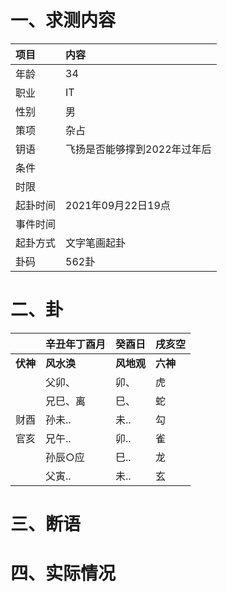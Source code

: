 # 一、求测内容
|项目|内容|
|:-|:-|
|年龄|34|
|职业|IT|
|性别|男|
|策项|杂占|
|钥语|飞扬是否能够撑到2022年过年后|
|条件||
|时限||
|起卦时间|2021年09月22日19点|
|事件时间||
|起卦方式|文字笔画起卦|
|卦码|562卦|

# 二、卦
||辛丑年丁酉月|癸酉日|戌亥空|
|:-|:-|:-|:-|
|**伏神**|**风水涣**|**风地观**|**六神**|
||父卯、|卯、|虎|
||兄巳、离|巳、|蛇|
|财酉|孙未..|未..|勾|
|官亥|兄午..|卯..|雀|
||孙辰○应|巳..|龙|
||父寅..|未..|玄|


# 三、断语

# 四、实际情况